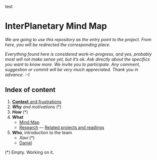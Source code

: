 test

# InterPlanetary Mind Map

*We are going to use this repository as the entry point to the project. From here, you will be redirected the corresponding place.*

*Everything found here is considered work-in-progress, and yes, probably most will not make sense yet, but it’s ok. Ask directly about the specifics you want to know more. We invite you to participate. Any comment, suggestion or commit will be very much appreciated. Thank you in advance. :-)*

## Index of content

1. [**Context** and frustrations](https://github.com/interplanetarymindmap/index/blob/master/context.md) 
1. ***Why** and motivations* (*)
1. ***How*** (*)
1. **What**
    - [Mind Map](https://github.com/interplanetarymindmap/mind-map) 
    - [Research](https://github.com/interplanetarymindmap/research) — [Related projects and readings](https://github.com/interplanetarymindmap/research/issues/1)
1. **Who**, introduction to the team
    - *Xavi* (*)
    - [Daniel](https://github.com/interplanetarymindmap/index/tree/master/daniel)

(*) Empty. Working on it.